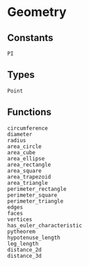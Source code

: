 # Geometry

## Constants
```@docs
PI
```

## Types
```@docs
Point
```

## Functions
```@docs
circumference
diameter
radius
area_circle
area_cube
area_ellipse
area_rectangle
area_square
area_trapezoid
area_triangle
perimeter_rectangle
perimeter_square
perimeter_triangle
edges
faces
vertices
has_euler_characteristic
pytheorem
hypotenuse_length
leg_length
distance_2d
distance_3d
```
